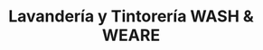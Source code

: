 ---
title: "Lavandería y Tintorería WASH & WEARE"
url: /san-andres-cholula/lavanderia-y-tintoreria-wash-und-weare/
shop: Wäscherei
---